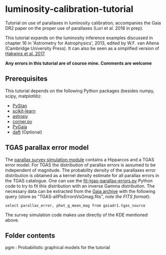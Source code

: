 # luminosity-calibration-tutorial
Tutorial on use of parallaxes in luminosity calibration; accompanies the Gaia DR2 paper on the proper use
of parallaxes (Luri et al. 2018 in prep).

This tutorial expands on the luminosity inference examples discussed in chapter 16 in 'Astrometry for
Astrophysics', 2013, edited by W.F. van Altena (Cambridge University Press). It can also be seen as a
simplified version of [Hakwins et al.
2017](https://ui.adsabs.harvard.edu/#abs/2017MNRAS.471..722H/abstract).

__Any errors in this tutorial are of course mine. Comments are welcome__

## Prerequisites

This tutorial depends on the following Python packages (besides numpy, scipy, matplotlib):
* [PyStan](http://mc-stan.org/users/interfaces/pystan.html)
* [scikit-learn](http://scikit-learn.org)
* [astropy](http://www.astropy.org/index.html)
* [corner.py](https://github.com/dfm/corner.py)
* [PyGaia](https://github.com/agabrown/PyGaia)
* [daft](https://github.com/dfm/daft) (Optional)

## TGAS parallax error model

The [parallax survey simulation module](./parallaxsurveys.py) contains a Hipparcos and a TGAS error
model. For TGAS the distribution of parallax errors is assumed to be independent of magnitude. The
probability density of the parallaxes error distribution is obtained as a kernel density estimate for all
parallax errors in the TGAS catalogue. One can use the
[fit-tgas-parallax-errors.py](./fit-tgas-parallax-errors.py) Python code to try to fit this distribution
with an inverse Gamma distribution. The necessary data can be extracted from the [Gaia
archive](https://archives.esac.esa.int/gaia) with the following query (store as
"TGAS-allPlxErrorsVsGmag.fits", _note the FITS format_):

`select parallax_error, phot_g_mean_mag from gaiadr1.tgas_source`

The survey simulation code makes use directly of the KDE mentioned above.

## Folder contents

pgm : Probabilistic graphical models for the tutorial
